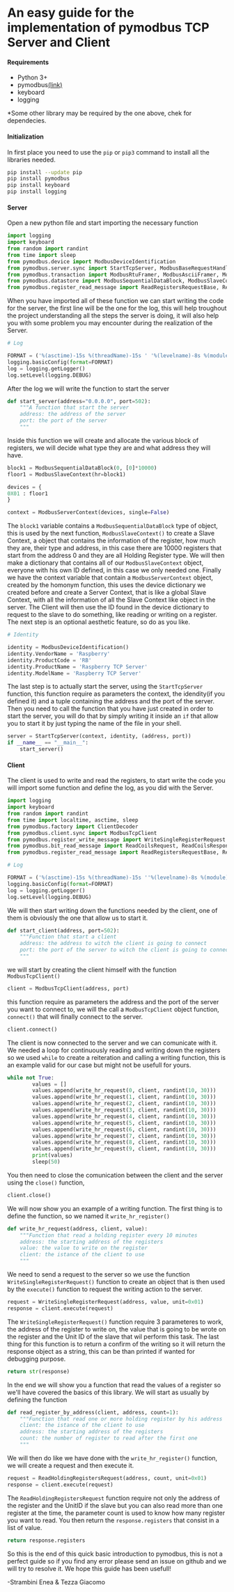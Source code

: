 # An easy guide for the implementation of pymodbus TCP Server and Client

#### Requirements
- Python 3+
- pymodbus[(link)](https://github.com/riptideio/pymodbus "Pymodbus repository on Github")
- keyboard
- logging

*Some other library may be required by the one above, chek for dependecies.

#### Initialization
In first place you need to use the `pip` or `pip3` command to install all the libraries needed.

```bash
pip install --update pip
pip install pymodbus
pip install keyboard
pip install logging
```

#### Server
Open a new python file and start importing the necessary function
```python
import logging
import keyboard
from random import randint
from time import sleep
from pymodbus.device import ModbusDeviceIdentification
from pymodbus.server.sync import StartTcpServer, ModbusBaseRequestHandler
from pymodbus.transaction import ModbusRtuFramer, ModbusAsciiFramer, ModbusBinaryFramer
from pymodbus.datastore import ModbusSequentialDataBlock, ModbusSlaveContext, ModbusServerContextì
from pymodbus.register_read_message import ReadRegistersRequestBase, ReadHoldingRegistersRequest, ReadHoldingRegistersResponse
```
When you have imported all of these function we can start writing the code for the server, the first line will be the one for the log, this will help troughout the project understanding all the steps the server is doing, it will also help you with some problem you may encounter during the realization of the Server.

```python
# Log

FORMAT = ('%(asctime)-15s %(threadName)-15s ' '%(levelname)-8s %(module)-15s:%(lineno)-8s %(message)s')
logging.basicConfig(format=FORMAT)
log = logging.getLogger()
log.setLevel(logging.DEBUG)
```
After the log we will write the function to start the server
```python
def start_server(address="0.0.0.0", port=502):
	"""A function that start the server
	address: the address of the server
	port: the port of the server
	"""
```
Inside this function we will create and allocate the various block of registers, we will decide what type they are and what address they will have.
```python
block1 = ModbusSequentialDataBlock(0, [0]*10000)
floor1 = ModbusSlaveContext(hr=block1)

devices = {
0X01 : floor1		
}

context = ModbusServerContext(devices, single=False)
```
The `block1`  variable contains a `ModbusSequentialDataBlock` type of object, this is used by the next function, `ModbusSlaveContext()` to create a Slave Context, a object that contains the information of the register, how much they are, their type and address, in this case there are 10000 registers that start from the address 0 and they are all Holding Register type. We will then make a dictionary that contains all of our `ModbusSlaveContext` object, everyone with his own ID defined, in this case we only needed one.
Finally we have the context variable that contain a `ModbusServerContext` object, created by the homonym function, this uses the device dictionary we created before and create a Server Context, that is like a global Slave Context, with all the information of all the Slave Context like object in the server.
The Client will then use the ID found in the device dictionary to request to the slave to do something, like reading or writing on a register.
The next step is an optional aesthetic feature, so do as you like.
```python
# Identity

identity = ModbusDeviceIdentification()
identity.VendorName = 'Raspberry'
identity.ProductCode = 'RB'
identity.ProductName = 'Raspberry TCP Server'
identity.ModelName = 'Raspberry TCP Server'
```
The last step is to actually start the server, using the `StartTcpServer` function, this function require as parameters the context, the idendity(if you defined it) and a tuple containing the address and the port of the server.
Then you need to call the function that you have just created in order to start the server, you will do that by simply writing it inside an `if` that allow you to start it by just typing the name of the file in your shell.
```python
server = StartTcpServer(context, identity, (address, port))
if __name__ == "__main__":
    start_server()
```

#### Client
The client is used to write and read the registers, to start write the code you will import some function and define the log, as you did with the Server. 
```python
import logging
import keyboard
from random import randint
from time import localtime, asctime, sleep
from pymodbus.factory import ClientDecoder
from pymodbus.client.sync import ModbusTcpClient
from pymodbus.register_write_message import WriteSingleRegisterRequest
from pymodbus.bit_read_message import ReadCoilsRequest, ReadCoilsResponse
from pymodbus.register_read_message import ReadRegistersRequestBase, ReadHoldingRegistersRequest, ReadHoldingRegistersResponse
```
```python
# Log

FORMAT = ('%(asctime)-15s %(threadName)-15s ''%(levelname)-8s %(module)-15s:%(lineno)-8s %(message)s')
logging.basicConfig(format=FORMAT)
log = logging.getLogger()
log.setLevel(logging.DEBUG)
```
We will then start writing down the functions needed by the client, one of them is obviously the one that allow us to start it.
```python
def start_client(address, port=502):
	"""Function that start a client
	address: the address to witch the client is going to connect
	port: the port of the server to witch the client is going to connect
	"""
```
we will start by creating the client himself with the function `ModbusTcpClient()`
```python
client = ModbusTcpClient(address, port)
```
this function require as parameters the address and the port of the server you want to connect to, we will the call a `ModbusTcpClient` object function, `connect()` that will finally connect to the server.
```python
client.connect()
```
The client is now connected to the server and we can comunicate with it.
We needed a loop for continuously reading and writing down the registers so we used `while` to create a reiteration and calling a writing function, this is an example valid for our case but might not be usefull for yours. 
```python
while not True:
		values = []
		values.append(write_hr_request(0, client, randint(10, 30)))
		values.append(write_hr_request(1, client, randint(10, 30)))
		values.append(write_hr_request(2, client, randint(10, 30)))
		values.append(write_hr_request(3, client, randint(10, 30)))
		values.append(write_hr_request(4, client, randint(10, 30)))
		values.append(write_hr_request(5, client, randint(10, 30)))
		values.append(write_hr_request(6, client, randint(10, 30)))
		values.append(write_hr_request(7, client, randint(10, 30)))
		values.append(write_hr_request(8, client, randint(10, 30)))
		values.append(write_hr_request(9, client, randint(10, 30)))
		print(values)
		sleep(50)
```
You then need to close the comunication between the client and the server using the `close()` function,
```python
client.close()
```
We will now show you an example of a writing function.
The first thing is to define the function, so we named it `write_hr_register()` 
```python
def write_hr_request(address, client, value):
	"""Function that read a holding register every 10 minutes
	address: the starting address of the registers
	value: the value to write on the register
	client: the istance of the client to use
	"""
```
We need to send a request to the server so we use the function `WriteSingleRegisterRequest()` function to create an object that is then used by the `execute()` function to request the writing action to the server.
```python
request = WriteSingleRegisterRequest(address, value, unit=0x01)
response = client.execute(request)
```
The `WriteSingleRegisterRequest()` function require 3 parameteres to work, the address of the register to write on, the value that is going to be wrote on the register and the Unit ID of the slave that wil perform this task.
The last thing for this function is to return a confirm of the writing so it will return the response object as a string, this can be than printed if wanted for debugging purpose.
```python
return str(response)
```
In the end we will show you a function that read the values of a register so we'll have covered the basics of this library.
We will start as usually by defining the function
```python
def read_register_by_address(client, address, count=1):
	"""Function that read one or more holding register by his address
	client: the istance of the client to use
	address: the starting address of the registers
	count: the number of register to read after the first one
	"""
```
We will then do like we have done with the `write_hr_register()` function, we will create a request and then execute it.
```python
request = ReadHoldingRegistersRequest(address, count, unit=0x01)
response = client.execute(request)
```
The `ReadHoldingRegistersRequest` function require not only the address of the register and the UnitID if the slave but you can also read more than one register at the time, the parameter count is used to know how many register you want to read. You then return the `response.registers` that consist in a list of value.
```python
return response.registers
```
So this is the end of this quick basic introduction to pymodbus, this is not a perfect guide so if you find any error please send an issue on github and we will try to resolve it. We hope this guide has been usefull!

-Strambini Enea & Tezza Giacomo
